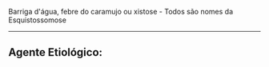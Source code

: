 Barriga d'água, febre do caramujo ou xistose - Todos são nomes da Esquistossomose

---

## Agente Etiológico:

